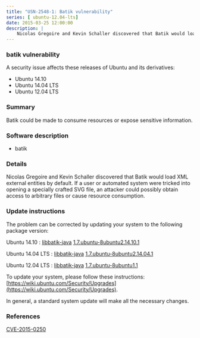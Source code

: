 ```yaml
---
title: "USN-2548-1: Batik vulnerability"
series: [ ubuntu-12.04-lts]
date: 2015-03-25 12:00:00
description: |
    Nicolas Gregoire and Kevin Schaller discovered that Batik would load XML external entities by default. If a user or automated system were tricked into opening a specially crafted SVG file, an attacker could possibly obtain access to arbitrary files or cause resource consumption. 
--- 
```

 
 


### batik vulnerability

A security issue affects these releases of Ubuntu and its derivatives:

* Ubuntu 14.10
* Ubuntu 14.04 LTS
* Ubuntu 12.04 LTS

### Summary

Batik could be made to consume resources or expose sensitive information. 

### Software description

* batik 

### Details

Nicolas Gregoire and Kevin Schaller discovered that Batik would load XML external entities by default. If a user or automated system were tricked into opening a specially crafted SVG file, an attacker could possibly obtain access to arbitrary files or cause resource consumption. 

### Update instructions

The problem can be corrected by updating your system to the following package version:

Ubuntu 14.10
 : [libbatik-java](https://launchpad.net/ubuntu/+source/batik) <span> [1.7.ubuntu-8ubuntu2.14.10.1](https://launchpad.net/ubuntu/+source/batik/1.7.ubuntu-8ubuntu2.14.10.1) </span> 

Ubuntu 14.04 LTS
 : [libbatik-java](https://launchpad.net/ubuntu/+source/batik) <span> [1.7.ubuntu-8ubuntu2.14.04.1](https://launchpad.net/ubuntu/+source/batik/1.7.ubuntu-8ubuntu2.14.04.1) </span> 

Ubuntu 12.04 LTS
 : [libbatik-java](https://launchpad.net/ubuntu/+source/batik) <span> [1.7.ubuntu-8ubuntu1.1](https://launchpad.net/ubuntu/+source/batik/1.7.ubuntu-8ubuntu1.1) </span> 

To update your system, please follow these instructions: [https://wiki.ubuntu.com/Security/Upgrades](https://wiki.ubuntu.com/Security/Upgrades).

In general, a standard system update will make all the necessary changes. 

### References

 
 [CVE-2015-0250](http://people.ubuntu.com/~ubuntu-security/cve/CVE-2015-0250)
 

